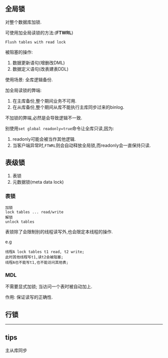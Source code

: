 


## 全局锁

对整个数据库加锁.

可使用加全局读锁的方法:(**FTWRL**)
```
Flush tables with read lock
```

被阻塞的操作:

1. 数据更新语句(增删改DML)
2. 数据定义语句(改表建表DDL)

使用场景: 全库逻辑备份.

加全局读锁的弊端:

1. 在主库备份,整个期间业务不可用.
2. 在从库备份,整个期间从库不能执行主库同步过来的binlog.

不加锁的弊端,必然是会导致逻辑不一致.

别使用``set global readonly=true``命令让全库只读,因为:

1. readonly可能会被当作其他逻辑.
2. 当客户端异常时,`FTWRL`则会自动释放全局锁,而readonly会一直保持只读.

## 表级锁

1. 表锁
2. 元数据锁(meta data lock)

### 表锁

```
加锁
lock tables ... read/write
解锁
unlock tables
```

表锁除了会限制别的线程读写外,也会限定本线程的操作.

e.g
```
线程A lock tables t1 read, t2 write;
此时其他线程写t1,读t2会被阻塞;
线程A也不能写t1,也不能访问其他表;
```

### MDL

不需要显式加锁;
当访问一个表时被自动加上.

作用: 保证读写的正确性.


## 行锁





---

## tips

主从库同步